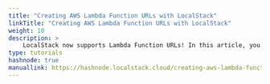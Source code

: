 ```yaml
---
title: "Creating AWS Lambda Function URLs with LocalStack"
linkTitle: "Creating AWS Lambda Function URLs with LocalStack"
weight: 10
description: >
    LocalStack now supports Lambda Function URLs! In this article, you will learn how to configure & test a simple AWS Lambda Function URL with Terraform
type: tutorials
hashnode: true
manuallink: https://hashnode.localstack.cloud/creating-aws-lambda-function-urls-with-localstack
---
```

